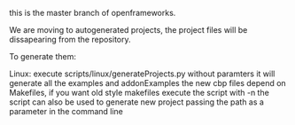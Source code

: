 

this is the master branch of openframeworks.

We are moving to autogenerated projects, the project files will be dissapearing from the repository.

To generate them:


Linux:
    execute scripts/linux/generateProjects.py
    without paramters it will generate all the examples and addonExamples
    the new cbp files depend on Makefiles, if you want old style makefiles execute the script with -n
    the script can also be used to generate new project passing the path as a parameter in the command line
